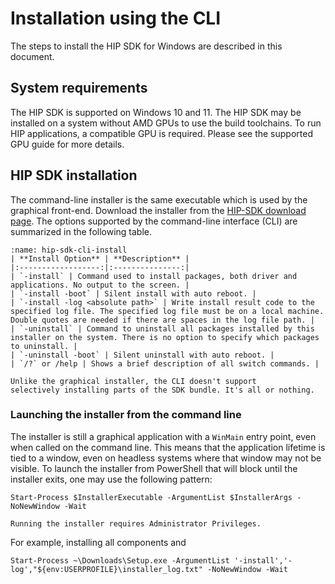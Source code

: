 # Installation using the CLI

The steps to install the HIP SDK for Windows are described in this document.

## System requirements

The HIP SDK is supported on Windows 10 and 11. The HIP SDK may be installed on a
system without AMD GPUs to use the build toolchains. To run HIP applications, a
compatible GPU is required. Please see the supported GPU guide for more details.

## HIP SDK installation

The command-line installer is the same executable which is used by the graphical
front-end. Download the installer from the
[HIP-SDK download page](https://www.amd.com/en/developer/rocm-hub/hip-sdk.html).
The options supported by the command-line interface (CLI) are summarized in the following table.

```{table} HIP SDK Command Line Options
:name: hip-sdk-cli-install
| **Install Option** | **Description** |
|:------------------:|:---------------:|
| `-install` | Command used to install packages, both driver and applications. No output to the screen. |
| `-install -boot` | Silent install with auto reboot. |
| `-install -log <absolute path>` | Write install result code to the specified log file. The specified log file must be on a local machine. Double quotes are needed if there are spaces in the log file path. |
| `-uninstall` | Command to uninstall all packages installed by this installer on the system. There is no option to specify which packages to uninstall. |
| `-uninstall -boot` | Silent uninstall with auto reboot. |
| `/?` or /help | Shows a brief description of all switch commands. |
```

```{note}
Unlike the graphical installer, the CLI doesn't support
selectively installing parts of the SDK bundle. It's all or nothing.
```

### Launching the installer from the command line

The installer is still a graphical application with a `WinMain` entry point, even
when called on the command line. This means that the application lifetime is
tied to a window, even on headless systems where that window may not be visible.
To launch the installer from PowerShell that will block until the installer
exits, one may use the following pattern:

```pwsh
Start-Process $InstallerExecutable -ArgumentList $InstallerArgs -NoNewWindow -Wait
```

```{important}
Running the installer requires Administrator Privileges.
```

For example, installing all components and

```pwsh
Start-Process ~\Downloads\Setup.exe -ArgumentList '-install','-log',"${env:USERPROFILE}\installer_log.txt" -NoNewWindow -Wait
```

